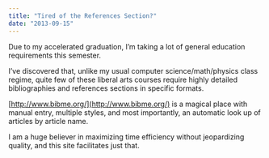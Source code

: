 ```yaml
---
title: "Tired of the References Section?"
date: "2013-09-15"
---
```


Due to my accelerated graduation, I’m taking a lot of general education requirements this semester.

I’ve discovered that, unlike my usual computer science/math/physics class regime, quite few of these liberal arts courses require highly detailed bibliographies and references sections in specific formats.

[http://www.bibme.org/](http://www.bibme.org/) is a magical place with manual entry, multiple styles, and most importantly, an automatic look up of articles by article name.

I am a huge believer in maximizing time efficiency without jeopardizing quality, and this site facilitates just that.
